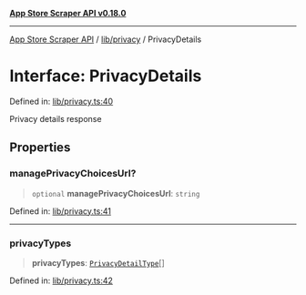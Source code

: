 [**App Store Scraper API v0.18.0**](../../../README.md)

***

[App Store Scraper API](../../../modules.md) / [lib/privacy](../README.md) / PrivacyDetails

# Interface: PrivacyDetails

Defined in: [lib/privacy.ts:40](https://github.com/facundoolano/app-store-scraper/blob/7e1baf8350e9d5936df88e03bdbb2e2ecea26d48/lib/privacy.ts#L40)

Privacy details response

## Properties

### managePrivacyChoicesUrl?

> `optional` **managePrivacyChoicesUrl**: `string`

Defined in: [lib/privacy.ts:41](https://github.com/facundoolano/app-store-scraper/blob/7e1baf8350e9d5936df88e03bdbb2e2ecea26d48/lib/privacy.ts#L41)

***

### privacyTypes

> **privacyTypes**: [`PrivacyDetailType`](PrivacyDetailType.md)[]

Defined in: [lib/privacy.ts:42](https://github.com/facundoolano/app-store-scraper/blob/7e1baf8350e9d5936df88e03bdbb2e2ecea26d48/lib/privacy.ts#L42)

